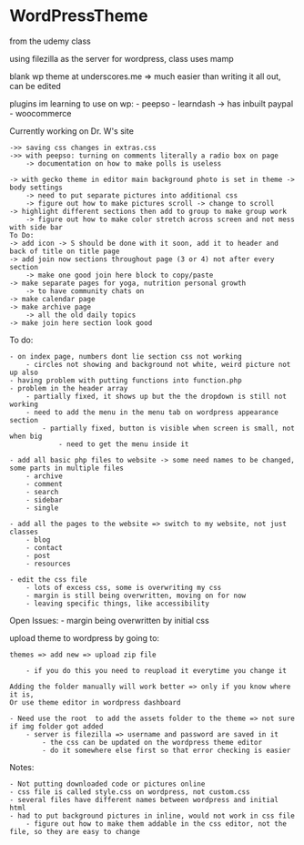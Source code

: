 # WordPressTheme

from the udemy class

using filezilla as the server for wordpress, class uses mamp

blank wp theme at underscores.me
	 => much easier than writing it all out, can be edited 

plugins im learning to use on wp:
	- peepso
	- learndash -> has inbuilt paypal
	- woocommerce

Currently working on Dr. W's site 

	->> saving css changes in extras.css
	->> with peepso: turning on comments literally a radio box on page
		-> documentation on how to make polls is useless
	
	-> with gecko theme in editor main background photo is set in theme -> body settings
		-> need to put separate pictures into additional css
		-> figure out how to make pictures scroll -> change to scroll
	-> highlight different sections then add to group to make group work
		-> figure out how to make color stretch across screen and not mess with side bar
	To Do:
	-> add icon -> S should be done with it soon, add it to header and back of title on title page
	-> add join now sections throughout page (3 or 4) not after every section
		-> make one good join here block to copy/paste
	-> make separate pages for yoga, nutrition personal growth
		-> to have community chats on
	-> make calendar page
	-> make archive page
		-> all the old daily topics
	-> make join here section look good

	

To do: 

	- on index page, numbers dont lie section css not working
		- circles not showing and background not white, weird picture not up also
	- having problem with putting functions into function.php
	- problem in the header array 
		- partially fixed, it shows up but the the dropdown is still not working
		- need to add the menu in the menu tab on wordpress appearance section
			- partially fixed, button is visible when screen is small, not when big
				- need to get the menu inside it

	- add all basic php files to website -> some need names to be changed, some parts in multiple files
		- archive
		- comment
		- search
		- sidebar
		- single
	
	- add all the pages to the website => switch to my website, not just classes
		- blog
		- contact
		- post
		- resources	
	
	- edit the css file
		- lots of excess css, some is overwriting my css
		- margin is still being overwritten, moving on for now
		- leaving specific things, like accessibility
		
		
Open Issues:
	- margin being overwritten by initial css
		

upload theme to wordpress by going to:

	themes => add new => upload zip file
	
		- if you do this you need to reupload it everytime you change it
		
	Adding the folder manually will work better => only if you know where it is, 
	Or use theme editor in wordpress dashboard
	
	- Need use the root  to add the assets folder to the theme => not sure if img folder got added
		- server is filezilla => username and password are saved in it
			- the css can be updated on the wordpress theme editor
			- do it somewhere else first so that error checking is easier

Notes:

	- Not putting downloaded code or pictures online
	- css file is called style.css on wordpress, not custom.css
	- several files have different names between wordpress and initial html
	- had to put background pictures in inline, would not work in css file
		- figure out how to make them addable in the css editor, not the file, so they are easy to change
